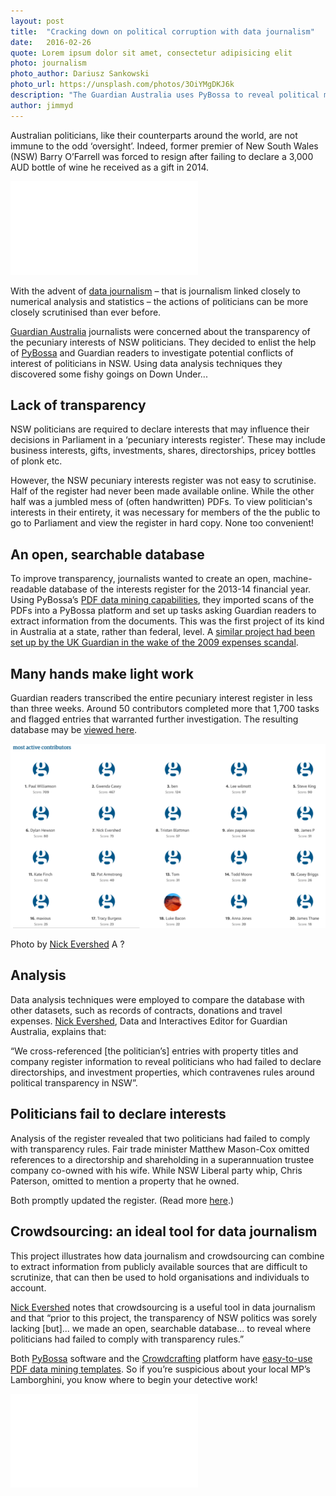 ```yaml
---
layout: post
title:  "Cracking down on political corruption with data journalism"
date:   2016-02-26 
quote: Lorem ipsum dolor sit amet, consectetur adipisicing elit
photo: journalism 
photo_author: Dariusz Sankowski
photo_url: https://unsplash.com/photos/3OiYMgDKJ6k
description: "The Guardian Australia uses PyBossa to reveal political misdemeanours"
author: jimmyd
---
```


Australian politicians, like their counterparts around the world, are not immune to the odd ‘oversight’. Indeed, former premier of New South Wales (NSW) Barry O’Farrell was forced to resign after failing to declare a 3,000 AUD bottle of wine he received as a gift in 2014.

<div class="embed-responsive embed-responsive-4by3">
  <iframe class="embed-responsive-item" src="//giphy.com/embed/sVDJJaPOl8aOI" frameBorder="0" class="giphy-embed" allowFullScreen></iframe><p><a href="http://giphy.com/gifs/alan-rickman-gambit-sVDJJaPOl8aOI"></a></p>
  </div>

With the advent of [data journalism](https://en.wikipedia.org/wiki/Data_journalism) – that is journalism linked closely to numerical analysis and statistics – the actions of politicians can be more closely scrutinised than ever before.

[Guardian Australia](http://www.theguardian.com/au) journalists were concerned about the transparency of the pecuniary interests of NSW politicians. They decided to enlist the help of [PyBossa](http://pybossa.com/) and Guardian readers to investigate potential conflicts of interest of politicians in NSW. Using data analysis techniques they discovered some fishy goings on Down Under...

## Lack of transparency

NSW politicians are required to declare interests that may influence their decisions in Parliament in a ‘pecuniary interests register’. These may include business interests, gifts, investments, shares, directorships, pricey bottles of plonk etc.

However, the NSW pecuniary interests register was not easy to scrutinise. Half of the register had never been made available online. While the other half was a jumbled mess of (often handwritten) PDFs. To view politician's interests in their entirety, it was necessary for members of the the public to go to Parliament and view the register in hard copy. None too convenient!

## An open, searchable database

To improve transparency, journalists wanted to create an open, machine-readable database of the interests register for the 2013-14 financial year. Using PyBossa’s [PDF data mining capabilities](http://scifabric.com/blog/2015/09/07/Data-mining.html), they imported scans of the PDFs into a PyBossa platform and set up tasks asking Guardian readers to extract information from the documents. This was the first project of its kind in Australia at a state, rather than federal, level. A [similar project had been set up by the UK Guardian in the wake of the 2009 expenses scandal](http://www.theguardian.com/gnm-press-office/crowdsourcing-mps-expenses).

## Many hands make light work

Guardian readers transcribed the entire pecuniary interest register in less than three weeks. Around 50 contributors completed more that 1,700 tasks and flagged entries that warranted further investigation. The resulting database may be [viewed here](http://www.theguardian.com/global/datablog/ng-interactive/2015/mar/27/search-the-nsw-register-of-pecuniary-interests-to-see-what-politicians-have-declared#results/Casuscelli/Charles).

![alttext](/assets/img/blog/Guardian.png "NSW pecuniary interests scorboard")
<p class="post-caption">Photo by <a href="http://www.theguardian.com/profile/nick-evershed">Nick Evershed</a> A ?</p>

## Analysis

Data analysis techniques were employed to compare the database with other datasets, such as records of contracts, donations and travel expenses. [Nick Evershed](http://www.theguardian.com/profile/nick-evershed), Data and Interactives Editor for Guardian Australia, explains that:

“We cross-referenced [the politician’s] entries with property titles and company register information to reveal politicians who had failed to declare directorships, and investment properties, which contravenes rules around political transparency in NSW”.

## Politicians fail to declare interests

Analysis of the register revealed that two politicians had failed to comply with transparency rules. Fair trade minister Matthew Mason-Cox omitted references to a directorship and shareholding in a superannuation trustee company co-owned with his wife. While NSW Liberal party whip, Chris Paterson, omitted to mention a property that he owned. 

Both promptly updated the register. (Read more [here](http://www.theguardian.com/australia-news/2015/mar/27/exclusive-nsw-liberal-mps-failed-to-declare-financial-interests-on-register).)

## Crowdsourcing: an ideal tool for data journalism

This project illustrates how data journalism and crowdsourcing can combine to extract information from publicly available sources that are difficult to scrutinize, that can then be used to hold organisations and individuals to account.

[Nick Evershed](http://www.theguardian.com/profile/nick-evershed) notes that crowdsourcing is a useful tool in data journalism and that “prior to this project, the transparency of NSW politics was sorely lacking [but]... we made an open, searchable database... to reveal where politicians had failed to comply with transparency rules.”

Both [PyBossa](http://pybossa.com/) software and the [Crowdcrafting](/crowdcrafting) platform have [easy-to-use PDF data mining templates](http://scifabric.com/blog/2015/09/07/Data-mining.html). So if you’re suspicious about your local MP’s Lamborghini, you know where to begin your detective work!

<div class="embed-responsive embed-responsive-4by3">
  <iframe class="embed-responsive-item" src="//giphy.com/embed/7r5ERglWWUXC" frameBorder="0" class="giphy-embed" allowFullScreen></iframe><p><a href="http://giphy.com/gifs/sourcefed-lamborghini-unveiled-7r5ERglWWUXC"></a></p>
  </div>
